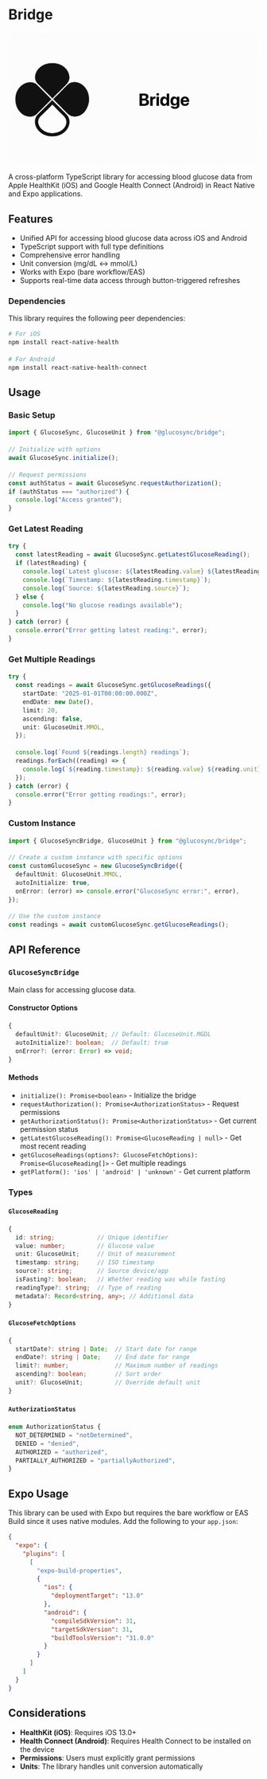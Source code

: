 # Bridge

![image info](./assets/bridgebanner.png)

A cross-platform TypeScript library for accessing blood glucose data from Apple HealthKit (iOS) and Google Health Connect (Android) in React Native and Expo applications.

## Features

- Unified API for accessing blood glucose data across iOS and Android
- TypeScript support with full type definitions
- Comprehensive error handling
- Unit conversion (mg/dL ↔ mmol/L)
- Works with Expo (bare workflow/EAS)
- Supports real-time data access through button-triggered refreshes

### Dependencies

This library requires the following peer dependencies:

```bash
# For iOS
npm install react-native-health

# For Android
npm install react-native-health-connect
```

## Usage

### Basic Setup

```typescript
import { GlucoseSync, GlucoseUnit } from "@glucosync/bridge";

// Initialize with options
await GlucoseSync.initialize();

// Request permissions
const authStatus = await GlucoseSync.requestAuthorization();
if (authStatus === "authorized") {
  console.log("Access granted");
}
```

### Get Latest Reading

```typescript
try {
  const latestReading = await GlucoseSync.getLatestGlucoseReading();
  if (latestReading) {
    console.log(`Latest glucose: ${latestReading.value} ${latestReading.unit}`);
    console.log(`Timestamp: ${latestReading.timestamp}`);
    console.log(`Source: ${latestReading.source}`);
  } else {
    console.log("No glucose readings available");
  }
} catch (error) {
  console.error("Error getting latest reading:", error);
}
```

### Get Multiple Readings

```typescript
try {
  const readings = await GlucoseSync.getGlucoseReadings({
    startDate: "2025-01-01T00:00:00.000Z",
    endDate: new Date(),
    limit: 20,
    ascending: false,
    unit: GlucoseUnit.MMOL,
  });

  console.log(`Found ${readings.length} readings`);
  readings.forEach((reading) => {
    console.log(`${reading.timestamp}: ${reading.value} ${reading.unit}`);
  });
} catch (error) {
  console.error("Error getting readings:", error);
}
```

### Custom Instance

```typescript
import { GlucoseSyncBridge, GlucoseUnit } from "@glucosync/bridge";

// Create a custom instance with specific options
const customGlucoseSync = new GlucoseSyncBridge({
  defaultUnit: GlucoseUnit.MMOL,
  autoInitialize: true,
  onError: (error) => console.error("GlucoseSync error:", error),
});

// Use the custom instance
const readings = await customGlucoseSync.getGlucoseReadings();
```

## API Reference

### `GlucoseSyncBridge`

Main class for accessing glucose data.

#### Constructor Options

```typescript
{
  defaultUnit?: GlucoseUnit; // Default: GlucoseUnit.MGDL
  autoInitialize?: boolean;  // Default: true
  onError?: (error: Error) => void;
}
```

#### Methods

- `initialize(): Promise<boolean>` - Initialize the bridge
- `requestAuthorization(): Promise<AuthorizationStatus>` - Request permissions
- `getAuthorizationStatus(): Promise<AuthorizationStatus>` - Get current permission status
- `getLatestGlucoseReading(): Promise<GlucoseReading | null>` - Get most recent reading
- `getGlucoseReadings(options?: GlucoseFetchOptions): Promise<GlucoseReading[]>` - Get multiple readings
- `getPlatform(): 'ios' | 'android' | 'unknown'` - Get current platform

### Types

#### `GlucoseReading`

```typescript
{
  id: string;            // Unique identifier
  value: number;         // Glucose value
  unit: GlucoseUnit;     // Unit of measurement
  timestamp: string;     // ISO timestamp
  source?: string;       // Source device/app
  isFasting?: boolean;   // Whether reading was while fasting
  readingType?: string;  // Type of reading
  metadata?: Record<string, any>; // Additional data
}
```

#### `GlucoseFetchOptions`

```typescript
{
  startDate?: string | Date;  // Start date for range
  endDate?: string | Date;    // End date for range
  limit?: number;             // Maximum number of readings
  ascending?: boolean;        // Sort order
  unit?: GlucoseUnit;         // Override default unit
}
```

#### `AuthorizationStatus`

```typescript
enum AuthorizationStatus {
  NOT_DETERMINED = "notDetermined",
  DENIED = "denied",
  AUTHORIZED = "authorized",
  PARTIALLY_AUTHORIZED = "partiallyAuthorized",
}
```

## Expo Usage

This library can be used with Expo but requires the bare workflow or EAS Build since it uses native modules. Add the following to your `app.json`:

```json
{
  "expo": {
    "plugins": [
      [
        "expo-build-properties",
        {
          "ios": {
            "deploymentTarget": "13.0"
          },
          "android": {
            "compileSdkVersion": 31,
            "targetSdkVersion": 31,
            "buildToolsVersion": "31.0.0"
          }
        }
      ]
    ]
  }
}
```

## Considerations

- **HealthKit (iOS)**: Requires iOS 13.0+
- **Health Connect (Android)**: Requires Health Connect to be installed on the device
- **Permissions**: Users must explicitly grant permissions
- **Units**: The library handles unit conversion automatically
